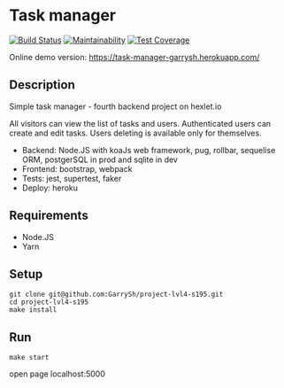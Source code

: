# Task manager

[![Build Status](https://travis-ci.org/GarrySh/project-lvl4-s195.svg?branch=master)](https://travis-ci.org/GarrySh/project-lvl4-s195)
[![Maintainability](https://api.codeclimate.com/v1/badges/e87247d473f588c60589/maintainability)](https://codeclimate.com/github/GarrySh/project-lvl4-s195/maintainability)
[![Test Coverage](https://api.codeclimate.com/v1/badges/e87247d473f588c60589/test_coverage)](https://codeclimate.com/github/GarrySh/project-lvl4-s195/test_coverage)

Online demo version: https://task-manager-garrysh.herokuapp.com/

## Description

Simple task manager - fourth backend project on hexlet.io

All visitors can view the list of tasks and users. Authenticated users can create and edit tasks. Users deleting is available only for themselves.

* Backend: Node.JS with koaJs web framework, pug, rollbar, sequelise ORM, postgerSQL in prod and sqlite in dev
* Frontend: bootstrap, webpack
* Tests: jest, supertest, faker
* Deploy: heroku

## Requirements

* Node.JS
* Yarn

## Setup

```console
git clone git@github.com:GarrySh/project-lvl4-s195.git
cd project-lvl4-s195
make install
```

## Run

```console
make start
```

open page localhost:5000

